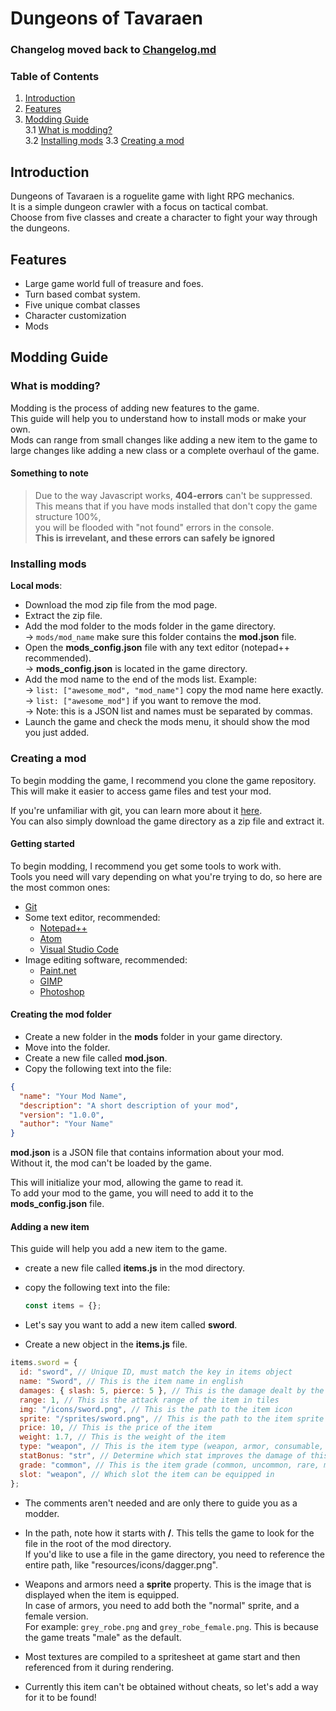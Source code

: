 # Dungeons of Tavaraen

### Changelog moved back to [Changelog.md](https://github.com/WelehoBRUDER/Dungeons-of-Tavaraen/blob/main/Changelog.md)

### Table of Contents

1. [Introduction](#introduction)
2. [Features](#features)
3. [Modding Guide](#modding-guide)<br>
   3.1 [What is modding?](#what-is-modding)<br>
   3.2 [Installing mods](#installing-mods)
   3.3 [Creating a mod](#creating-a-mod)

## Introduction

Dungeons of Tavaraen is a roguelite game with light RPG mechanics.<br>
It is a simple dungeon crawler with a focus on tactical combat.<br>
Choose from five classes and create a character to fight your way through the dungeons.<br>

## Features

- Large game world full of treasure and foes.
- Turn based combat system.
- Five unique combat classes
- Character customization
- Mods

## Modding Guide

### What is modding?

Modding is the process of adding new features to the game.<br>
This guide will help you to understand how to install mods or make your own.<br>
Mods can range from small changes like adding a new item to the game to large changes like adding a new class or a complete overhaul of the game.<br>

#### Something to note

> Due to the way Javascript works, **404-errors** can't be suppressed.<br>
> This means that if you have mods installed that don't copy the game structure 100%,<br> you will be flooded with "not found" errors in the console.<br> **This is irrevelant, and these errors can safely be ignored**

### Installing mods

**Local mods**:

- Download the mod zip file from the mod page.
- Extract the zip file.
- Add the mod folder to the mods folder in the game directory.<br>
  -> `mods/mod_name` make sure this folder contains the **mod.json** file.
- Open the **mods_config.json** file with any text editor (notepad++ recommended).<br>
  -> **mods_config.json** is located in the game directory.
- Add the mod name to the end of the mods list. Example:<br>
  -> `list: ["awesome_mod", "mod_name"]` copy the mod name here exactly.<br>
  -> `list: ["awesome_mod"]` if you want to remove the mod.<br>
  -> Note: this is a JSON list and names must be separated by commas.
- Launch the game and check the mods menu, it should show the mod you just added.

### Creating a mod

To begin modding the game, I recommend you clone the game repository.<br>
This will make it easier to access game files and test your mod.<br>

If you're unfamiliar with git, you can learn more about it [here](https://git-scm.com/book/en/v2/Getting-Started-Installing-Git).<br>
You can also simply download the game directory as a zip file and extract it.<br>

#### Getting started

To begin modding, I recommend you get some tools to work with.<br>
Tools you need will vary depending on what you're trying to do, so here are the most common ones:<br>

- [Git](https://git-scm.com/book/en/v2/Getting-Started-Installing-Git)<br>
- Some text editor, recommended:<br>
  - [Notepad++](https://notepad-plus-plus.org/download/)<br>
  - [Atom](https://atom.io/)<br>
  - [Visual Studio Code](https://code.visualstudio.com/)<br>
- Image editing software, recommended:<br>
  - [Paint.net](https://www.getpaint.net/)<br>
  - [GIMP](https://www.gimp.org/)<br>
  - [Photoshop](https://www.adobe.com/products/photoshop.html)<br>

#### Creating the mod folder

- Create a new folder in the **mods** folder in your game directory.
- Move into the folder.
- Create a new file called **mod.json**.
- Copy the following text into the file:

```json
{
  "name": "Your Mod Name",
  "description": "A short description of your mod",
  "version": "1.0.0",
  "author": "Your Name"
}
```

**mod.json** is a JSON file that contains information about your mod.<br>
Without it, the mod can't be loaded by the game.

This will initialize your mod, allowing the game to read it.<br>
To add your mod to the game, you will need to add it to the **mods_config.json** file.

#### Adding a new item

This guide will help you add a new item to the game.<br>

- create a new file called **items.js** in the mod directory.
- copy the following text into the file:

  ```js
  const items = {};
  ```

- Let's say you want to add a new item called **sword**.
- Create a new object in the **items.js** file.

```js
items.sword = {
  id: "sword", // Unique ID, must match the key in items object
  name: "Sword", // This is the item name in english
  damages: { slash: 5, pierce: 5 }, // This is the damage dealt by the item
  range: 1, // This is the attack range of the item in tiles
  img: "/icons/sword.png", // This is the path to the item icon
  sprite: "/sprites/sword.png", // This is the path to the item sprite
  price: 10, // This is the price of the item
  weight: 1.7, // This is the weight of the item
  type: "weapon", // This is the item type (weapon, armor, consumable, artifact)
  statBonus: "str", // Determine which stat improves the damage of this weapon
  grade: "common", // This is the item grade (common, uncommon, rare, mythical, legendary)
  slot: "weapon", // Which slot the item can be equipped in
};
```

- The comments aren't needed and are only there to guide you as a modder.
- In the path, note how it starts with **/**. This tells the game to look for the file in the root of the mod directory.<br> If you'd like to use a file in the game directory, you need to reference the entire path, like "resources/icons/dagger.png".

- Weapons and armors need a **sprite** property. This is the image that is displayed when the item is equipped.<br>
  In case of armors, you need to add both the "normal" sprite, and a female version.<br>
  For example: `grey_robe.png` and `grey_robe_female.png`. This is because the game treats "male" as the default.

- Most textures are compiled to a spritesheet at game start and then referenced from it during rendering.

- Currently this item can't be obtained without cheats, so let's add a way for it to be found!
